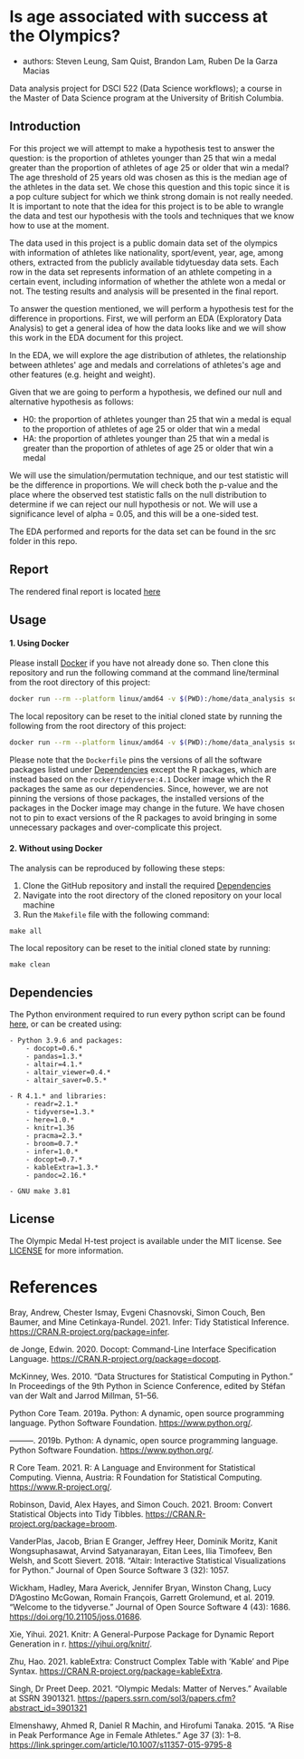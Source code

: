 # Is age associated with success at the Olympics?

-   authors: Steven Leung, Sam Quist, Brandon Lam, Ruben De la Garza Macias

Data analysis project for DSCI 522 (Data Science workflows); a course in the Master of Data Science program at the University of British Columbia.

## Introduction

For this project we will attempt to make a hypothesis test to answer the question: is the proportion of athletes younger than 25 that win a medal greater than the proportion of athletes of age 25 or older that win a medal? The age threshold of 25 years old was chosen as this is the median age of the athletes in the data set. We chose this question and this topic since it is a pop culture subject for which we think strong domain is not really needed. It is important to note that the idea for this project is to be able to wrangle the data and test our hypothesis with the tools and techniques that we know how to use at the moment.

The data used in this project is a public domain data set of the olympics with information of athletes like nationality, sport/event, year, age, among others, extracted from the publicly available tidytuesday data sets. Each row in the data set represents information of an athlete competing in a certain event, including information of whether the athlete won a medal or not. The testing results and analysis will be presented in the final report.

To answer the question mentioned, we will perform a hypothesis test for the difference in proportions. First, we will perform an EDA (Exploratory Data Analysis) to get a general idea of how the data looks like and we will show this work in the EDA document for this project.

In the EDA, we will explore the age distribution of athletes, the relationship between athletes' age and medals and correlations of athletes's age and other features (e.g. height and weight).

Given that we are going to perform a hypothesis, we defined our null and alternative hypothesis as follows:

- H0: the proportion of athletes younger than 25 that win a medal is equal to the proportion of athletes of age 25 or older that win a medal
- HA: the proportion of athletes younger than 25 that win a medal is greater than the proportion of athletes of age 25 or older that win a medal

We will use the simulation/permutation technique, and our test statistic will be the difference in proportions. We will check both the p-value and the place where the observed test statistic falls on the null distribution to determine if we can reject our null hypothesis or not. We will use a significance level of alpha = 0.05, and this will be a one-sided test.

The EDA performed and reports for the data set can be found in the src folder in this repo.

## Report

The rendered final report is located [here](https://github.com/UBC-MDS/olympic_medal_htest/tree/main/doc/05_final_report.html)

## Usage

#### 1\. Using Docker

Please install [Docker](https://www.docker.com/get-started) if you have not already done so.  Then clone this repository and run the following command at the command line/terminal from the root directory of this project:

```bash
docker run --rm --platform linux/amd64 -v $(PWD):/home/data_analysis squisty/olympic_medal_htest@sha256:693464b47beca5240bd52df7040030bfa1be4a66272900cb95b2636db5d27644 make -C /home/data_analysis all
```

The local repository can be reset to the initial cloned state by running the following from the root directory of this project:

```bash
docker run --rm --platform linux/amd64 -v $(PWD):/home/data_analysis squisty/olympic_medal_htest@sha256:693464b47beca5240bd52df7040030bfa1be4a66272900cb95b2636db5d27644 make -C /home/data_analysis clean
```
Please note that the `Dockerfile` pins the versions of all the software packages listed under [Dependencies](#dependencies) except the R packages, which are instead based on the `rocker/tidyverse:4.1` Docker image which the R packages the same as our dependencies.  Since, however, we are not pinning the versions of those packages, the installed versions of the packages in the Docker image may change in the future.  We have chosen not to pin to exact versions of the R packages to avoid bringing in some unnecessary packages and over-complicate this project.

#### 2\. Without using Docker

The analysis can be reproduced by following these steps:

1. Clone the GitHub repository and install the required [Dependencies](#dependencies)
2. Navigate into the root directory of the cloned repository on your local machine
3. Run the `Makefile` file with the following command:

```
make all
```

The local repository can be reset to the initial cloned state by running:

```
make clean
```


## Dependencies

The Python environment required to run every python script can be found [here](https://github.com/UBC-MDS/olympic_medal_htest/blob/main/environment.yaml), or can be created using:

    - Python 3.9.6 and packages:
        - docopt=0.6.*
        - pandas=1.3.*
        - altair=4.1.*
        - altair_viewer=0.4.*
        - altair_saver=0.5.*
        
    - R 4.1.* and libraries:
        - readr=2.1.*
        - tidyverse=1.3.*
        - here=1.0.*
        - knitr=1.36
        - pracma=2.3.*
        - broom=0.7.*
        - infer=1.0.*
        - docopt=0.7.*
        - kableExtra=1.3.*
        - pandoc=2.16.*

    - GNU make 3.81

## License

The Olympic Medal H-test project is available under the MIT license. See [LICENSE](https://github.com/UBC-MDS/olympic_medal_htest/blob/main/LICENSE) for more information.

# References

Bray, Andrew, Chester Ismay, Evgeni Chasnovski, Simon Couch, Ben Baumer, and Mine Cetinkaya-Rundel. 2021. Infer: Tidy Statistical Inference. https://CRAN.R-project.org/package=infer.

de Jonge, Edwin. 2020. Docopt: Command-Line Interface Specification Language. https://CRAN.R-project.org/package=docopt.

McKinney, Wes. 2010. “Data Structures for Statistical Computing in Python.” In Proceedings of the 9th Python in Science Conference, edited by Stéfan van der Walt and Jarrod Millman, 51–56.

Python Core Team. 2019a. Python: A dynamic, open source programming language. Python Software Foundation. https://www.python.org/.

———. 2019b. Python: A dynamic, open source programming language. Python Software Foundation. https://www.python.org/.

R Core Team. 2021. R: A Language and Environment for Statistical Computing. Vienna, Austria: R Foundation for Statistical Computing. https://www.R-project.org/.

Robinson, David, Alex Hayes, and Simon Couch. 2021. Broom: Convert Statistical Objects into Tidy Tibbles. https://CRAN.R-project.org/package=broom.

VanderPlas, Jacob, Brian E Granger, Jeffrey Heer, Dominik Moritz, Kanit Wongsuphasawat, Arvind Satyanarayan, Eitan Lees, Ilia Timofeev, Ben Welsh, and Scott Sievert. 2018. “Altair: Interactive Statistical Visualizations for Python.” Journal of Open Source Software 3 (32): 1057.

Wickham, Hadley, Mara Averick, Jennifer Bryan, Winston Chang, Lucy D’Agostino McGowan, Romain François, Garrett Grolemund, et al. 2019. “Welcome to the tidyverse.” Journal of Open Source Software 4 (43): 1686. https://doi.org/10.21105/joss.01686.

Xie, Yihui. 2021. Knitr: A General-Purpose Package for Dynamic Report Generation in r. https://yihui.org/knitr/.

Zhu, Hao. 2021. kableExtra: Construct Complex Table with ’Kable’ and Pipe Syntax. https://CRAN.R-project.org/package=kableExtra.

Singh, Dr Preet Deep. 2021. “Olympic Medals: Matter of Nerves.” Available at SSRN 3901321. https://papers.ssrn.com/sol3/papers.cfm?abstract_id=3901321

Elmenshawy, Ahmed R, Daniel R Machin, and Hirofumi Tanaka. 2015. “A Rise in Peak Performance Age in Female Athletes.” Age 37 (3): 1–8. https://link.springer.com/article/10.1007/s11357-015-9795-8

